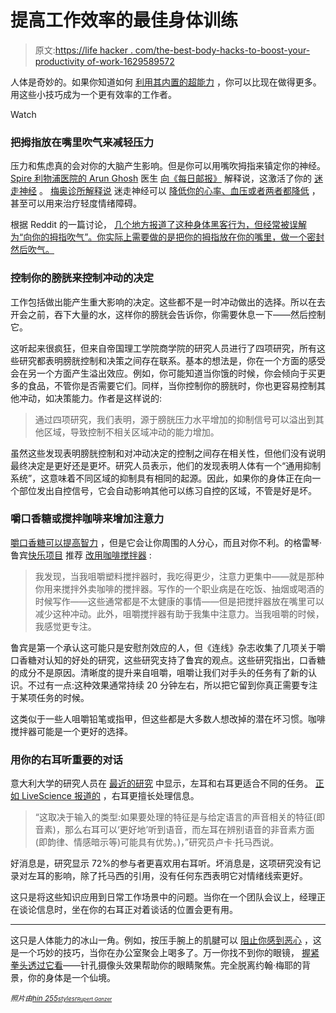 # 提高工作效率的最佳身体训练

> 原文:[https://life hacker . com/the-best-body-hacks-to-boost-your-productivity of-work-1629589572](https://lifehacker.com/the-best-body-hacks-to-boost-your-productivity-at-work-1629589572)

人体是奇妙的。如果你知道如何 [利用其内置的超能力](https://lifehacker.com/learn-the-built-in-superpowers-of-your-brain-and-body-t-5911636) ，你可以比现在做得更多。用这些小技巧成为一个更有效率的工作者。

Watch

### 把拇指放在嘴里吹气来减轻压力

压力和焦虑真的会对你的大脑产生影响。但是你可以用嘴吹拇指来镇定你的神经。[Spire 利物浦医院的 Arun Ghosh](http://www.spirehealthcare.com/liverpool/our-facilities-treatments-and-consultants/our-consultants/dr-arun-ghosh/) 医生 [向《每日邮报》](http://www.dailymail.co.uk/health/article-1307528/Doctor-They-sound-barking-crazy-DIY-remedies-actually-work.html) 解释说，这激活了你的 [迷走神经](http://en.wikipedia.org/wiki/Vagus_nerve#Physical_and_emotional_effects) 。 [梅奥诊所解释说](http://www.mayoclinic.org/tests-procedures/vagus-nerve-stimulation/basics/definition/prc-20020476) 迷走神经可以 [降低你的心率、血压或者两者都降低](http://health.usnews.com/health-conditions/heart-health/heart-arrhythmia/treatment) ，甚至可以用来治疗轻度情绪障碍。

根据 Reddit 的一篇讨论， [几个地方报道了这种身体黑客行为，但经常被误解为“向你的拇指吹气”。你实际上需要做的是把你的拇指放在你的嘴里，做一个密封然后吹气。](http://www.reddit.com/r/askscience/comments/kifu6/does_blowing_on_your_thumb_actually_affect_the/)

### 控制你的膀胱来控制冲动的决定

工作包括做出能产生重大影响的决定。这些都不是一时冲动做出的选择。所以在去开会之前，吞下大量的水，这样你的膀胱会告诉你，你需要休息一下——然后控制它。

这听起来很疯狂，但来自帝国理工学院商学院的研究人员进行了四项研究，所有这些研究都表明膀胱控制和决策之间存在联系。基本的想法是，你在一个方面的感受会在另一个方面产生溢出效应。例如，你可能知道当你饿的时候，你会倾向于买更多的食品，不管你是否需要它们。同样，当你控制你的膀胱时，你也更容易控制其他冲动，如决策能力。作者是这样说的:

> 通过四项研究，我们表明，源于膀胱压力水平增加的抑制信号可以溢出到其他区域，导致控制不相关区域冲动的能力增加。

虽然这些发现表明膀胱控制和对冲动决定的控制之间存在相关性，但他们没有说明最终决定是更好还是更坏。研究人员表示，他们的发现表明人体有一个“通用抑制系统”，这意味着不同区域的抑制具有相同的起源。因此，如果你的身体正在向一个部位发出自控信号，它会自动影响其他可以练习自控的区域，不管是好是坏。

### 嚼口香糖或搅拌咖啡来增加注意力

[嚼口香糖可以提高智力](https://lifehacker.com/chewing-gum-can-boost-mental-performance-5863589) ，但是它会让你周围的人分心，而且对你不利。的格雷琴·鲁宾[快乐项目](http://www.gretchenrubin.com/) 推荐 [改用咖啡搅拌器](http://www.gretchenrubin.com/happiness_project/2013/06/want-to-snack-less-and-concentrate-better-try-this/) :

> 我发现，当我咀嚼塑料搅拌器时，我吃得更少，注意力更集中——就是那种你用来搅拌外卖咖啡的搅拌器。写作的一个职业病是在吃饭、抽烟或喝酒的时候写作——这些通常都是不太健康的事情——但是把搅拌器放在嘴里可以减少这种冲动。此外，咀嚼搅拌器有助于我集中注意力。当我咀嚼的时候，我感觉更专注。

鲁宾是第一个承认这可能只是安慰剂效应的人，但《连线》杂志收集了几项关于嚼口香糖对认知的好处的研究，这些研究支持了鲁宾的观点。这些研究指出，口香糖的成分不是原因。清晰度的提升来自咀嚼，咀嚼让我们对手头的任务有了新的认识。不过有一点:这种效果通常持续 20 分钟左右，所以把它留到你真正需要专注于某项任务的时候。

这类似于一些人咀嚼铅笔或指甲，但这些都是大多数人想改掉的潜在坏习惯。咖啡搅拌器可能是一个更好的选择。

### 用你的右耳听重要的对话

意大利大学的研究人员在 [最近的研究](http://link.springer.com/article/10.1007%2Fs00114-009-0571-4) 中显示，左耳和右耳更适合不同的任务。 [正如 LiveScience 报道的](http://www.livescience.com/9679-people-prefer-ear-listening.html) ，右耳更擅长处理信息。

> “这取决于输入的类型:如果要处理的特征是与给定语言的声音相关的特征(即音素)，那么右耳可以‘更好地’听到语音，而左耳在辨别语音的非音素方面(即韵律、情感暗示等)可能具有优势。)，”研究员卢卡·托马西说。

好消息是，研究显示 72%的参与者更喜欢用右耳听。坏消息是，这项研究没有记录对左耳的影响，除了托马西的引用，没有任何东西表明它对情绪线索更好。

这只是将这些知识应用到日常工作场景中的问题。当你在一个团队会议上，经理正在谈论信息时，坐在你的右耳正对着谈话的位置会更有用。

* * *

这只是人体能力的冰山一角。例如，按压手腕上的肌腱可以 [阻止你感到恶心](https://lifehacker.com/relieve-nausea-by-pressing-on-the-inside-of-your-wrist-5833802) ，这是一个巧妙的技巧，当你在办公室聚会上喝多了。万一你找不到你的眼镜， [握紧拳头透过它看](http://lifehacker.com/use-your-fist-to-see-better-without-glasses-1568755777)——针孔摄像头效果帮助你的眼睛聚焦。完全脱离约翰·梅耶的背景，你的身体是一个仙境。

*<small>照片由</small>*[*<small>hin 255</small>*](http://www.shutterstock.com/pic-154741418/stock-photo-punching-though-problem-for-show-concept-solve-problem-with-white-background.html?src=ke20diKFieyP3etuHPClLA-1-64)*<small></small>*<small>[*<small>stylesr</small>*](http://www.freeimages.com/photo/605324)*<small></small>*<small>[*<small>Rupert Ganzer</small>*](https://www.flickr.com/photos/80384851@N00/6277684962/)*<small><small></small></small>*</small></small>

<small><small></small></small>